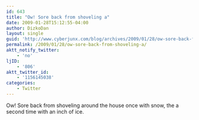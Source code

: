 ```yaml
---
id: 643
title: "Ow! Sore back from shoveling a"
date: 2009-01-28T15:12:55-04:00
author: DizkoDan
layout: single
guid: 'http://www.cyberjunx.com/blog/archives/2009/01/28/ow-sore-back-from-shoveling-a/'
permalink: /2009/01/28/ow-sore-back-from-shoveling-a/
aktt_notify_twitter:
    - 'no'
ljID:
    - '806'
aktt_twitter_id:
    - '1156145038'
categories:
    - Twitter
---
```


Ow! Sore back from shoveling around the house once with snow, the a second time with an inch of ice.